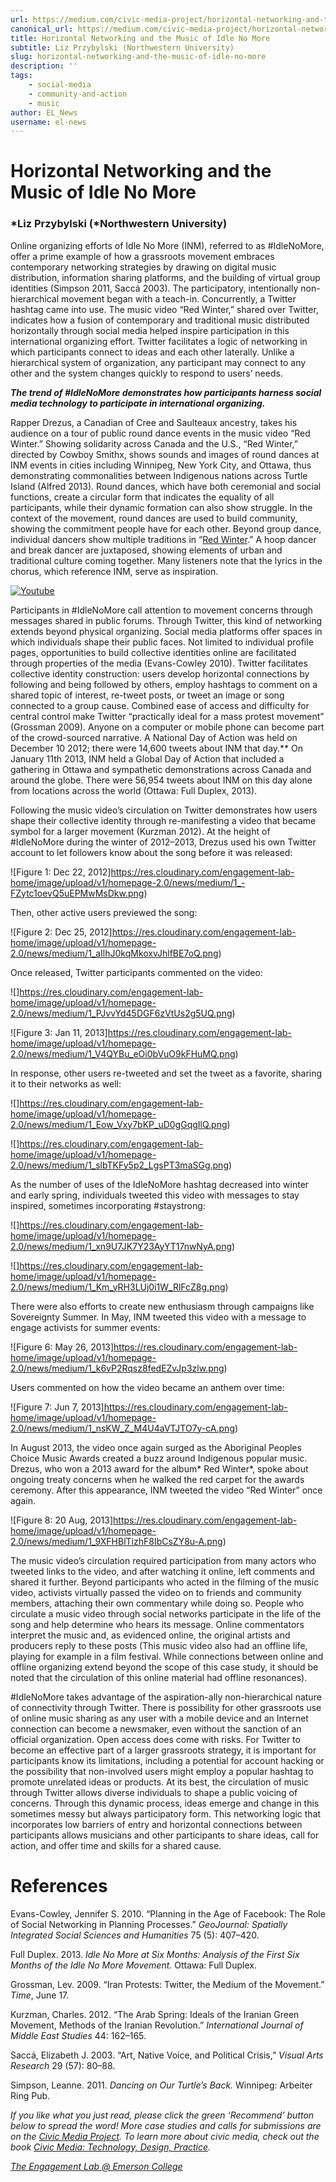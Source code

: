 ```yaml
---
url: https://medium.com/civic-media-project/horizontal-networking-and-the-music-of-idle-no-more-899f66504e20
canonical_url: https://medium.com/civic-media-project/horizontal-networking-and-the-music-of-idle-no-more-899f66504e20
title: Horizontal Networking and the Music of Idle No More
subtitle: Liz Przybylski (Northwestern University)
slug: horizontal-networking-and-the-music-of-idle-no-more
description: ''
tags:
    - social-media
    - community-and-action
    - music
author: EL_News
username: el-news
---
```


# Horizontal Networking and the Music of Idle No More

### *Liz Przybylski (*Northwestern University)

Online organizing efforts of Idle No More (INM), referred to as #IdleNoMore, offer a prime example of how a grassroots movement embraces contemporary networking strategies by drawing on digital music distribution, information sharing platforms, and the building of virtual group identities (Simpson 2011, Saccá 2003). The participatory, intentionally non-hierarchical movement began with a teach-in. Concurrently, a Twitter hashtag came into use. The music video “Red Winter,” shared over Twitter, indicates how a fusion of contemporary and traditional music distributed horizontally through social media helped inspire participation in this international organizing effort. Twitter facilitates a logic of networking in which participants connect to ideas and each other laterally. Unlike a hierarchical system of organization, any participant may connect to any other and the system changes quickly to respond to users’ needs.

**_The trend of #IdleNoMore demonstrates how participants harness social media technology to participate in international organizing._**

Rapper Drezus, a Canadian of Cree and Saulteaux ancestry, takes his audience on a tour of public round dance events in the music video “Red Winter.” Showing solidarity across Canada and the U.S., “Red Winter,” directed by Cowboy Smithx, shows sounds and images of round dances at INM events in cities including Winnipeg, New York City, and Ottawa, thus demonstrating commonalities between Indigenous nations across Turtle Island (Alfred 2013). Round dances, which have both ceremonial and social functions, create a circular form that indicates the equality of all participants, while their dynamic formation can also show struggle. In the context of the movement, round dances are used to build community, showing the commitment people have for each other. Beyond group dance, individual dancers show multiple traditions in “[Red Winter](http://www.youtube.com/watch?v=VEc3ZYqj5Fw&feature=kp).” A hoop dancer and break dancer are juxtaposed, showing elements of urban and traditional culture coming together. Many listeners note that the lyrics in the chorus, which reference INM, serve as inspiration.

[![Youtube](https://img.youtube.com/vi/VEc3ZYqj5Fw/hqdefault.jpg)](https://www.youtube.com/watch?v=VEc3ZYqj5Fw&feature=youtu.be)

Participants in #IdleNoMore call attention to movement concerns through messages shared in public forums. Through Twitter, this kind of networking extends beyond physical organizing. Social media platforms offer spaces in which individuals shape their public faces. Not limited to individual profile pages, opportunities to build collective identities online are facilitated through properties of the media (Evans-Cowley 2010). Twitter facilitates collective identity construction: users develop horizontal connections by following and being followed by others, employ hashtags to comment on a shared topic of interest, re-tweet posts, or tweet an image or song connected to a group cause. Combined ease of access and difficulty for central control make Twitter “practically ideal for a mass protest movement” (Grossman 2009). Anyone on a computer or mobile phone can become part of the crowd-sourced narrative. A National Day of Action was held on December 10 2012; there were 14,600 tweets about INM that day.\*\* On January 11th 2013, INM held a Global Day of Action that included a gathering in Ottawa and sympathetic demonstrations across Canada and around the globe. There were 56,954 tweets about INM on this day alone from locations across the world (Ottawa: Full Duplex, 2013).

Following the music video’s circulation on Twitter demonstrates how users shape their collective identity through re-manifesting a video that became symbol for a larger movement (Kurzman 2012). At the height of #IdleNoMore during the winter of 2012–2013, Drezus used his own Twitter account to let followers know about the song before it was released:

![Figure 1: Dec 22, 2012]https://res.cloudinary.com/engagement-lab-home/image/upload/v1/homepage-2.0/news/medium/1_-FZytc1oevQ5uEPMwMsDkw.png)

Then, other active users previewed the song:

![Figure 2: Dec 25, 2012]https://res.cloudinary.com/engagement-lab-home/image/upload/v1/homepage-2.0/news/medium/1_aIlhJ0kqMkoxvJhlfBE7oQ.png)

Once released, Twitter participants commented on the video:

![]https://res.cloudinary.com/engagement-lab-home/image/upload/v1/homepage-2.0/news/medium/1_PJvvYd45DGF6zVtUs2g5UQ.png)

![Figure 3: Jan 11, 2013]https://res.cloudinary.com/engagement-lab-home/image/upload/v1/homepage-2.0/news/medium/1_V4QYBu_eOi0bVuO9kFHuMQ.png)

In response, other users re-tweeted and set the tweet as a favorite, sharing it to their networks as well:

![]https://res.cloudinary.com/engagement-lab-home/image/upload/v1/homepage-2.0/news/medium/1_Eow_Vxy7bKP_uD0gGqgIlQ.png)

![]https://res.cloudinary.com/engagement-lab-home/image/upload/v1/homepage-2.0/news/medium/1_slbTKFy5p2_LgsPT3maSGg.png)

As the number of uses of the IdleNoMore hashtag decreased into winter and early spring, individuals tweeted this video with messages to stay inspired, sometimes incorporating #staystrong:

![]https://res.cloudinary.com/engagement-lab-home/image/upload/v1/homepage-2.0/news/medium/1_xn9U7JK7Y23AyYT17nwNyA.png)

![]https://res.cloudinary.com/engagement-lab-home/image/upload/v1/homepage-2.0/news/medium/1_Km_yRH3LUj0i1W_RlFcZ8g.png)

There were also efforts to create new enthusiasm through campaigns like Sovereignty Summer. In May, INM tweeted this video with a message to engage activists for summer events:

![Figure 6: May 26, 2013]https://res.cloudinary.com/engagement-lab-home/image/upload/v1/homepage-2.0/news/medium/1_k6vP2Rqsz8fedEZvJp3zlw.png)

Users commented on how the video became an anthem over time:

![Figure 7: Jun 7, 2013]https://res.cloudinary.com/engagement-lab-home/image/upload/v1/homepage-2.0/news/medium/1_nsKW_Z_M4U4aVTJTO7y-cA.png)

In August 2013, the video once again surged as the Aboriginal Peoples Choice Music Awards created a buzz around Indigenous popular music. Drezus, who won a 2013 award for the album* Red Winter*, spoke about ongoing treaty concerns when he walked the red carpet for the awards ceremony. After this appearance, INM tweeted the video “Red Winter” once again.

![Figure 8: 20 Aug, 2013]https://res.cloudinary.com/engagement-lab-home/image/upload/v1/homepage-2.0/news/medium/1_9XFHBlTizhF8IbCsZY8u-A.png)

The music video’s circulation required participation from many actors who tweeted links to the video, and after watching it online, left comments and shared it further. Beyond participants who acted in the filming of the music video, activists virtually passed the video on to friends and community members, attaching their own commentary while doing so. People who circulate a music video through social networks participate in the life of the song and help determine who hears its message. Online commentators interpret the music and, as evidenced online, the original artists and producers reply to these posts (This music video also had an offline life, playing for example in a film festival. While connections between online and offline organizing extend beyond the scope of this case study, it should be noted that the circulation of this online material had offline resonances).

#IdleNoMore takes advantage of the aspiration-ally non-hierarchical nature of connectivity through Twitter. There is possibility for other grassroots use of online music sharing as any user with a mobile device and an Internet connection can become a newsmaker, even without the sanction of an official organization. Open access does come with risks. For Twitter to become an effective part of a larger grassroots strategy, it is important for participants know its limitations, including a potential for account hacking or the possibility that non-involved users might employ a popular hashtag to promote unrelated ideas or products. At its best, the circulation of music through Twitter allows diverse individuals to shape a public voicing of concerns. Through this dynamic process, ideas emerge and change in this sometimes messy but always participatory form. This networking logic that incorporates low barriers of entry and horizontal connections between participants allows musicians and other participants to share ideas, call for action, and offer time and skills for a shared cause.

# References

Evans-Cowley, Jennifer S. 2010. “Planning in the Age of Facebook: The Role of Social Networking in Planning Processes.” _GeoJournal: Spatially Integrated Social Sciences and Humanities_ 75 (5): 407–420.

Full Duplex. 2013. _Idle No More at Six Months: Analysis of the First Six Months of the Idle No More Movement._ Ottawa: Full Duplex.

Grossman, Lev. 2009. “Iran Protests: Twitter, the Medium of the Movement.” _Time_, June 17.

Kurzman, Charles. 2012. “The Arab Spring: Ideals of the Iranian Green Movement, Methods of the Iranian Revolution.” _International Journal of Middle East Studies_ 44: 162–165.

Saccá, Elizabeth J. 2003. “Art, Native Voice, and Political Crisis,” _Visual Arts Research_ 29 (57): 80–88.

Simpson, Leanne. 2011. _Dancing on Our Turtle’s Back._ Winnipeg: Arbeiter Ring Pub.

_If you like what you just read, please click the green ‘Recommend’ button below to spread the word! More case studies and calls for submissions are on the [Civic Media Project](http://www.civicmediaproject.com). To learn more about civic media, check out the book [Civic Media: Technology, Design, Practice](https://mitpress.mit.edu/books/civic-media)._

[_The Engagement Lab @ Emerson College_](http://elab.emerson.edu)
